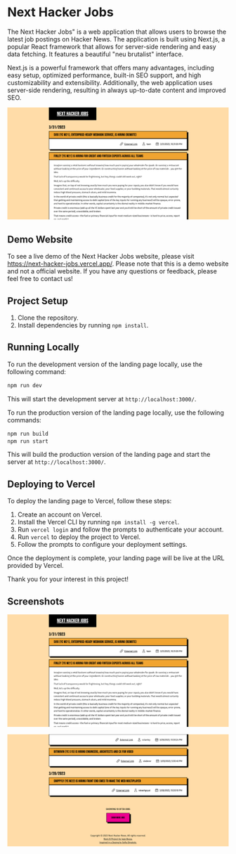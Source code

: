# Next Hacker Jobs

The Next Hacker Jobs" is a web application that allows users to browse the
latest job postings on Hacker News. The application is built using Next.js, a
popular React framework that allows for server-side rendering and easy data
fetching. It features a beautiful "neu brutalist" interface.

Next.js is a powerful framework that offers many advantages, including easy
setup, optimized performance, built-in SEO support, and high customizability
and extensibility. Additionally, the web application uses server-side
rendering, resulting in always up-to-date content and improved SEO.

![Next Hacker Jobs
Screenshot](https://github.com/writeonlycode/next-hacker-jobs/raw/main/src/screenshots/next-hacker-jobs-top.png)


## Demo Website

To see a live demo of the Next Hacker Jobs website, please visit
https://next-hacker-jobs.vercel.app/. Please note that this is a demo website
and not a official website. If you have any questions or feedback, please feel
free to contact us!

## Project Setup

1. Clone the repository.
2. Install dependencies by running `npm install`.


## Running Locally

To run the development version of the landing page locally, use the following
command:

```bash
npm run dev
```

This will start the development server at `http://localhost:3000/`.

To run the production version of the landing page locally, use the following
commands:

```bash
npm run build
npm run start
```

This will build the production version of the landing page and start the server
at `http://localhost:3000/`.


## Deploying to Vercel

To deploy the landing page to Vercel, follow these steps:

1. Create an account on Vercel.
2. Install the Vercel CLI by running `npm install -g vercel`.
3. Run `vercel login` and follow the prompts to authenticate your account.
4. Run `vercel` to deploy the project to Vercel.
5. Follow the prompts to configure your deployment settings.

Once the deployment is complete, your landing page will be live at the URL
provided by Vercel.

Thank you for your interest in this project!


## Screenshots

![Top of the Page](https://github.com/writeonlycode/next-hacker-jobs/raw/main/src/screenshots/next-hacker-jobs-top.png)

![Bottom of the Page](https://github.com/writeonlycode/next-hacker-jobs/raw/main/src/screenshots/next-hacker-jobs-bottom.png)

